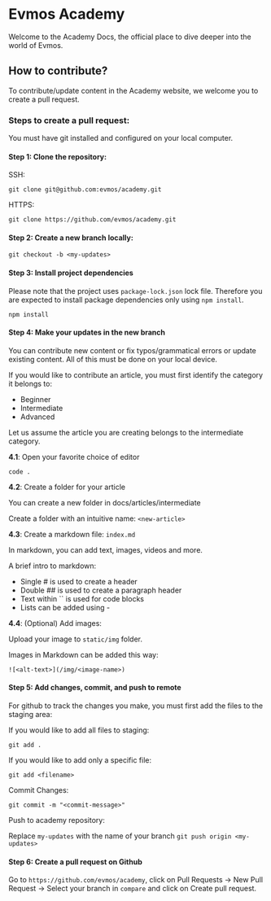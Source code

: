 # Evmos Academy

Welcome to the Academy Docs, the official place to dive deeper into the world of Evmos. 

## How to contribute?

To contribute/update content in the Academy website, we welcome you to create a pull request.

### Steps to create a pull request:

You must have git installed and configured on your local computer.

#### Step 1: Clone the repository:

SSH:

`git clone git@github.com:evmos/academy.git`

HTTPS:

`git clone https://github.com/evmos/academy.git`

#### Step 2: Create a new branch locally:

`git checkout -b <my-updates>`

#### Step 3: Install project dependencies

Please note that the project uses `package-lock.json` lock file. Therefore you are expected to install package dependencies only using `npm install`.

`npm install`

#### Step 4: Make your updates in the new branch

You can contribute new content or fix typos/grammatical errors or update existing content. All of this must be done on your local device.

If you would like to contribute an article, you must first identify the category it belongs to:

- Beginner
- Intermediate
- Advanced

Let us assume the article you are creating belongs to the intermediate category.

**4.1**: Open your favorite choice of editor

`code .`

**4.2**: Create a folder for your article

You can create a new folder in docs/articles/intermediate

Create a folder with an intuitive name: `<new-article>`

**4.3**: Create a markdown file: `index.md`

In markdown, you can add text, images, videos and more.

A brief intro to markdown:

- Single # is used to create a header
- Double ## is used to create a paragraph header
- Text within `` is used for code blocks
- Lists can be added using -

**4.4**: (Optional) Add images:

Upload your image to `static/img` folder. 

Images in Markdown can be added this way:

`![<alt-text>](/img/<image-name>)`

#### Step 5: Add changes, commit, and push to remote

For github to track the changes you make, you must first add the files to the staging area:

If you would like to add all files to staging:

`git add .`

If you would like to add only a specific file:

`git add <filename>`

Commit Changes:

`git commit -m "<commit-message>"`

Push to academy repository:

Replace `my-updates` with the name of your branch
`git push origin <my-updates>`

#### Step 6: Create a pull request on Github

Go to `https://github.com/evmos/academy`, click on Pull Requests -> New Pull Request -> Select your branch in `compare` and click on Create pull request.



